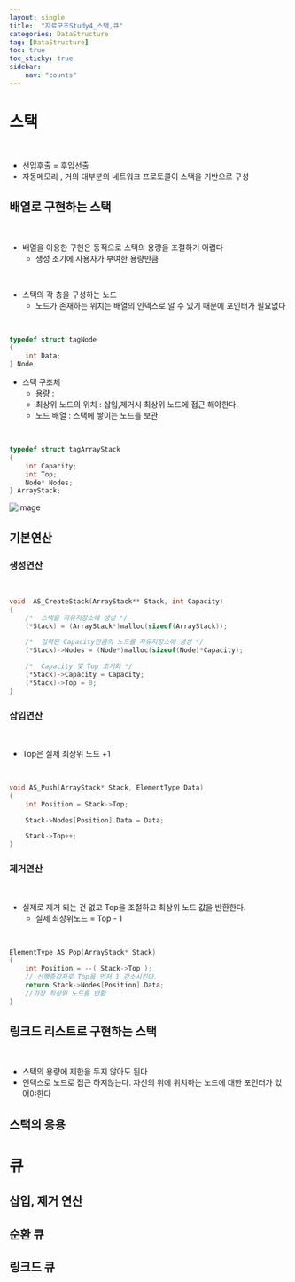 ```yaml
---
layout: single
title:  "자료구조Study4_스택,큐"
categories: DataStructure
tag: [DataStructure]
toc: true
toc_sticky: true
sidebar:
    nav: "counts"
---
```


# 스택
<br>

* 선입후출 = 후입선출
* 자동메모리 , 거의 대부분의 네트워크 프로토콜이 스택을 기반으로 구성

## 배열로 구현하는 스택
<br>

* 배열을 이용한 구현은 동적으로 스택의 용량을 조절하기 어렵다
    * 생성 초기에 사용자가 부여한 용량만큼

<br>

* 스택의 각 층을 구성하는 노드
    * 노드가 존재하는 위치는 배열의 인덱스로 알 수 있기 때문에 포인터가 필요없다

<br>

```cpp
typedef struct tagNode
{
    int Data;
} Node;
```

* 스택 구조체
    * 용량 :
    * 최상위 노드의 위치 : 삽입,제거시 최상위 노드에 접근 해야한다.
    * 노드 배열 : 스택에 쌓이는 노드를 보관
<br>


```cpp
typedef struct tagArrayStack
{
    int Capacity;
    int Top;
    Node* Nodes;
} ArrayStack;
```

![image](https://github.com/silverlnng/NetworkClass/assets/112385982/203a396c-392d-4bee-bb15-4a1aee1d6304)

## 기본연산

### 생성연산

<br>

```cpp
void  AS_CreateStack(ArrayStack** Stack, int Capacity)
{
    /*  스택을 자유저장소에 생성 */
    (*Stack) = (ArrayStack*)malloc(sizeof(ArrayStack));

    /*  입력된 Capacity만큼의 노드를 자유저장소에 생성 */
    (*Stack)->Nodes = (Node*)malloc(sizeof(Node)*Capacity);

    /*  Capacity 및 Top 초기화 */
    (*Stack)->Capacity = Capacity;
    (*Stack)->Top = 0;
}
```

### 삽입연산
<br>

* Top은 실제 최상위 노드 +1

<br>

```cpp
void AS_Push(ArrayStack* Stack, ElementType Data)
{
    int Position = Stack->Top;

    Stack->Nodes[Position].Data = Data;

    Stack->Top++;
}
```

### 제거연산
<br>

* 실제로 제거 되는 건 없고 Top을 조절하고 최상위 노드 값을 반환한다. 
    * 실제 최상위노드 = Top - 1

<br>

```cpp
ElementType AS_Pop(ArrayStack* Stack)
{
    int Position = --( Stack->Top );
    // 선행증감자로 Top을 먼저 1 감소시킨다.
    return Stack->Nodes[Position].Data;
    //가장 최상위 노드를 반환
}
```





## 링크드 리스트로 구현하는 스택

<br>

* 스택의 용량에 제한을 두지 않아도 된다
* 인덱스로 노드로 접근 하지않는다. 자신의 위에 위치하는 노드에 대한 포인터가 있어야한다

## 스택의 응용

# 큐

## 삽입, 제거 연산

## 순환 큐

## 링크드 큐

